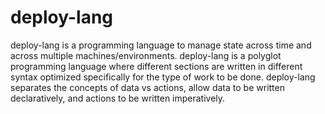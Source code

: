 # deploy-lang

deploy-lang is a programming language to manage state across time and across multiple machines/environments. deploy-lang is a polyglot programming language where different sections are written in different syntax optimized specifically for the type of work to be done. deploy-lang separates the concepts of data vs actions, allow data to be written declaratively, and actions to be written imperatively.
